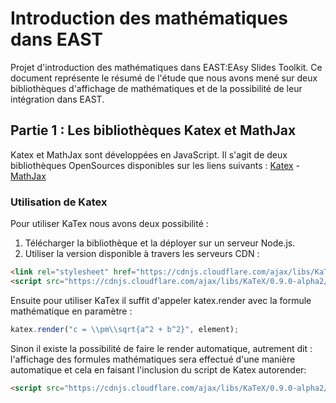 # Introduction des mathématiques dans EAST
Projet d'introduction des mathématiques dans EAST:EAsy Slides Toolkit. Ce document représente le résumé de l'étude que nous avons mené sur deux bibliothèques d'affichage de mathématiques et de la possibilité de leur intégration dans EAST. 

## Partie 1 : Les bibliothèques Katex et MathJax
Katex et MathJax sont développées en JavaScript. Il s'agit de deux bibliothèques OpenSources disponibles sur les liens suivants : [Katex](https://github.com/Khan/KaTeX)     -       [MathJax](https://www.mathjax.org/)

### Utilisation de Katex
Pour utiliser KaTex nous avons deux possibilité :
1. Télécharger la bibliothèque et la déployer sur un serveur Node.js.
2. Utiliser la version disponible à travers les serveurs CDN :
```html
<link rel="stylesheet" href="https://cdnjs.cloudflare.com/ajax/libs/KaTeX/0.9.0-alpha2/katex.min.css" integrity="sha384-exe4Ak6B0EoJI0ogGxjJ8rn+RN3ftPnEQrGwX59KTCl5ybGzvHGKjhPKk/KC3abb" crossorigin="anonymous">
<script src="https://cdnjs.cloudflare.com/ajax/libs/KaTeX/0.9.0-alpha2/katex.min.js" integrity="sha384-OMvkZ24ANLwviZR2lVq8ujbE/bUO8IR1FdBrKLQBI14Gq5Xp/lksIccGkmKL8m+h" crossorigin="anonymous"></script>
```
Ensuite pour utiliser KaTex il suffit d'appeler katex.render avec la formule mathématique en paramètre  : 
```js
katex.render("c = \\pm\\sqrt{a^2 + b^2}", element);
```
Sinon il existe la possibilité de faire le render automatique, autrement dit : l'affichage des formules mathématiques sera effectué d'une manière automatique et cela en faisant l'inclusion du script de Katex autorender:
```html
<script src="https://cdnjs.cloudflare.com/ajax/libs/KaTeX/0.9.0-alpha2/contrib/auto-render.min.js" integrity="sha384-cXpztMJlr2xFXyDSIfRWYSMVCXZ9HeGXvzyKTYrn03rsMAlOtIQVzjty5ULbaP8L" crossorigin="anonymous"></script>
```
